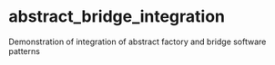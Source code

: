 abstract_bridge_integration
===========================

Demonstration of integration of abstract factory and bridge software patterns
